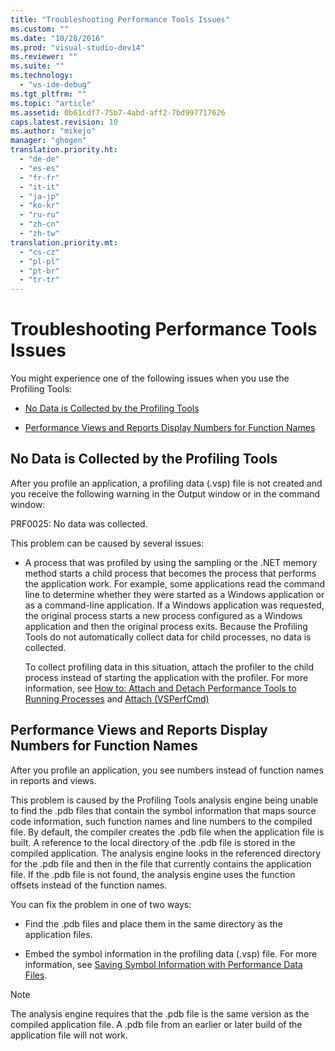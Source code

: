 ```yaml
---
title: "Troubleshooting Performance Tools Issues"
ms.custom: ""
ms.date: "10/28/2016"
ms.prod: "visual-studio-dev14"
ms.reviewer: ""
ms.suite: ""
ms.technology: 
  - "vs-ide-debug"
ms.tgt_pltfrm: ""
ms.topic: "article"
ms.assetid: 0b61cdf7-75b7-4abd-aff2-7bd997717626
caps.latest.revision: 10
ms.author: "mikejo"
manager: "ghogen"
translation.priority.ht: 
  - "de-de"
  - "es-es"
  - "fr-fr"
  - "it-it"
  - "ja-jp"
  - "ko-kr"
  - "ru-ru"
  - "zh-cn"
  - "zh-tw"
translation.priority.mt: 
  - "cs-cz"
  - "pl-pl"
  - "pt-br"
  - "tr-tr"
---
```

# Troubleshooting Performance Tools Issues
You might experience one of the following issues when you use the Profiling Tools:  
  
-   [No Data is Collected by the Profiling Tools](#NoDataCollected)  
  
-   [Performance Views and Reports Display Numbers for Function Names](#NoSymbols)  
  
##  <a name="NoDataCollected"></a> No Data is Collected by the Profiling Tools  
 After you profile an application, a profiling data (.vsp) file is not created and you receive the following warning in the Output window or in the command window:  
  
 PRF0025: No data was collected.  
  
 This problem can be caused by several issues:  
  
-   A process that was profiled by using the sampling or the .NET memory method starts a child process that becomes the process that performs the application work. For example, some applications read the command line to determine whether they were started as a Windows application or as a command-line application. If a Windows application was requested, the original process starts a new process configured as a Windows application and then the original process exits. Because the Profiling Tools do not automatically collect data for child processes, no data is collected.  
  
     To collect profiling data in this situation, attach the profiler to the child process instead of starting the application with the profiler. For more information, see [How to: Attach and Detach Performance Tools to Running Processes](../profiling/how-to-attach-and-detach-performance-tools-to-running-processes.md) and [Attach (VSPerfCmd)](../profiling/attach.md)  
  
##  <a name="NoSymbols"></a> Performance Views and Reports Display Numbers for Function Names  
 After you profile an application, you see numbers instead of function names in reports and views.  
  
 This problem is caused by the Profiling Tools analysis engine being unable to find the .pdb files that contain the symbol information that maps source code information, such function names and line numbers to the compiled file. By default, the compiler creates the .pdb file when the application file is built. A reference to the local directory of the .pdb file is stored in the compiled application. The analysis engine looks in the referenced directory for the .pdb file and then in the file that currently contains the application file. If the .pdb file is not found, the analysis engine uses the function offsets instead of the function names.  
  
 You can fix the problem in one of two ways:  
  
-   Find the .pdb files and place them in the same directory as the application files.  
  
-   Embed the symbol information in the profiling data (.vsp) file. For more information, see [Saving Symbol Information with Performance Data Files](../profiling/saving-symbol-information-with-performance-data-files.md).  
  
> [!NOTE]
>  The analysis engine requires that the .pdb file is the same version as the compiled application file. A .pdb file from an earlier or later build of the application file will not work.